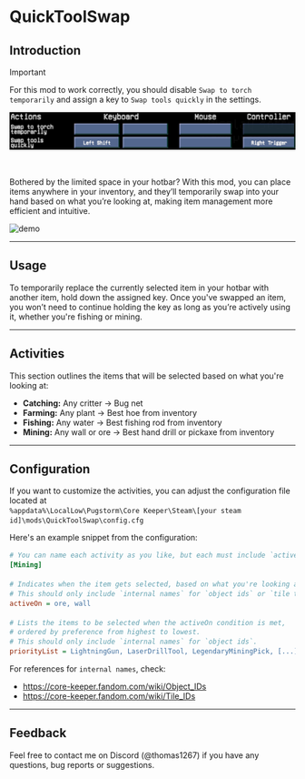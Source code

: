 # QuickToolSwap

## Introduction 

> [!IMPORTANT]
> For this mod to work correctly, you should disable `Swap to torch temporarily` and assign a key to `Swap tools quickly` in the settings.
>
> ![img.png](assets/KeyBindings.png)

<br>


Bothered by the limited space in your hotbar? With this mod, you can place items anywhere in your inventory, 
and they’ll temporarily swap into your hand based on what you’re looking at, making item management more efficient and intuitive.

<img src="assets/Demo.gif" alt="demo"/>

---

## Usage

To temporarily replace the currently selected item in your hotbar with another item, hold down the assigned key. Once you've swapped an item, 
you won’t need to continue holding the key as long as you’re actively using it, whether you're fishing or mining.

---

## Activities

This section outlines the items that will be selected based on what you're looking at:

* **Catching:** Any critter -> Bug net
* **Farming:** Any plant -> Best hoe from inventory
* **Fishing:** Any water -> Best fishing rod from inventory
* **Mining:** Any wall or ore -> Best hand drill or pickaxe from inventory


---

## Configuration

If you want to customize the activities, you can adjust the configuration file located at<br>
`%appdata%\LocalLow\Pugstorm\Core Keeper\Steam\[your steam id]\mods\QuickToolSwap\config.cfg`

Here's an example snippet from the configuration:

```cfg
# You can name each activity as you like, but each must include `activeOn` and `priorityList`.
[Mining]

# Indicates when the item gets selected, based on what you're looking at.
# This should only include `internal names` for `object ids` or `tile types`.
activeOn = ore, wall
 
# Lists the items to be selected when the activeOn condition is met, 
# ordered by preference from highest to lowest.
# This should only include `internal names` for `object ids`.
priorityList = LightningGun, LaserDrillTool, LegendaryMiningPick, [...], CopperMiningPick, WoodMiningPick
```

For references for `internal names`, check:
* https://core-keeper.fandom.com/wiki/Object_IDs
* https://core-keeper.fandom.com/wiki/Tile_IDs

---

## Feedback

Feel free to contact me on Discord (@thomas1267) if you have any questions, bug reports or suggestions.

